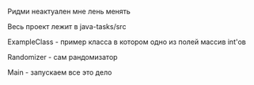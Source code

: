 Ридми неактуален мне лень менять

Весь проект лежит в java-tasks/src

ExampleClass - пример класса в котором одно из полей массив int'ов

Randomizer - сам рандомизатор

Main - запускаем все это дело

